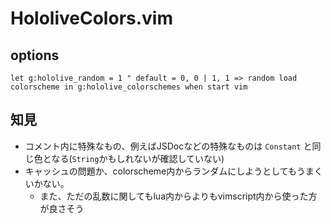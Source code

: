 # HololiveColors.vim

## options

```vim
let g:hololive_random = 1 " default = 0, 0 | 1, 1 => random load colorscheme in g:hololive_colorschemes when start vim
```

## 知見

 - コメント内に特殊なもの、例えばJSDocなどの特殊なものは `Constant` と同じ色となる(`String`かもしれないが確認していない)
 - キャッシュの問題か、colorscheme内からランダムにしようとしてもうまくいかない。
   - また、ただの乱数に関してもlua内からよりもvimscript内から使った方が良さそう
